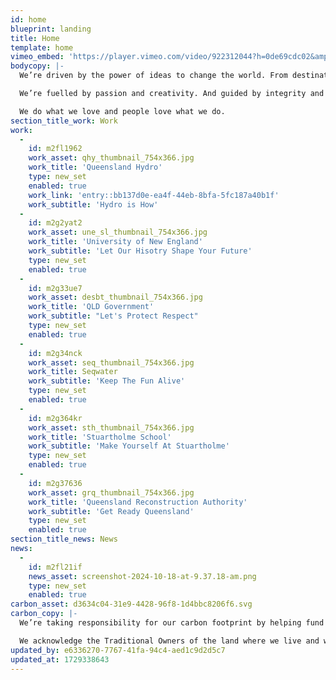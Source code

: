 ```yaml
---
id: home
blueprint: landing
title: Home
template: home
vimeo_embed: 'https://player.vimeo.com/video/922312044?h=0de69cdc02&amp;title=0&amp;byline=0&amp;portrait=0&amp;badge=0&amp;autopause=0&amp;player_id=0&amp;app_id=58479'
bodycopy: |-
  We’re driven by the power of ideas to change the world. From destination branding to public information campaigns; social causes to retail campaigns; we deliver outstanding results through some of the most emotive and inspiring work in Australia. Whether it’s attitudinal shifts, record-breaking sales or fundamental behavioural change, it all stems from the same sense of purpose: to create positive change.

  We’re fuelled by passion and creativity. And guided by integrity and responsibility.

  We do what we love and people love what we do.
section_title_work: Work
work:
  -
    id: m2fl1962
    work_asset: qhy_thumbnail_754x366.jpg
    work_title: 'Queensland Hydro'
    type: new_set
    enabled: true
    work_link: 'entry::bb137d0e-ea4f-44eb-8bfa-5fc187a40b1f'
    work_subtitle: 'Hydro is How'
  -
    id: m2g2yat2
    work_asset: une_sl_thumbnail_754x366.jpg
    work_title: 'University of New England'
    work_subtitle: 'Let Our Hisotry Shape Your Future'
    type: new_set
    enabled: true
  -
    id: m2g33ue7
    work_asset: desbt_thumbnail_754x366.jpg
    work_title: 'QLD Government'
    work_subtitle: "Let's Protect Respect"
    type: new_set
    enabled: true
  -
    id: m2g34nck
    work_asset: seq_thumbnail_754x366.jpg
    work_title: Seqwater
    work_subtitle: 'Keep The Fun Alive'
    type: new_set
    enabled: true
  -
    id: m2g364kr
    work_asset: sth_thumbnail_754x366.jpg
    work_title: 'Stuartholme School'
    work_subtitle: 'Make Yourself At Stuartholme'
    type: new_set
    enabled: true
  -
    id: m2g37636
    work_asset: grq_thumbnail_754x366.jpg
    work_title: 'Queensland Reconstruction Authority'
    work_subtitle: 'Get Ready Queensland'
    type: new_set
    enabled: true
section_title_news: News
news:
  -
    id: m2fl21if
    news_asset: screenshot-2024-10-18-at-9.37.18-am.png
    type: new_set
    enabled: true
carbon_asset: d3634c04-31e9-4428-96f8-1d4bbc8206f6.svg
carbon_copy: |-
  We’re taking responsibility for our carbon footprint by helping fund certified climate projects that reduce CO2 pollution in the atmosphere, creating positive change that helps keep our world beautiful.

  We acknowledge the Traditional Owners of the land where we live and work. We pay our respect to Elders past, present and emerging and extend that respect to all Aboriginal and Torres Strait Islander People.
updated_by: e6336270-7767-41fa-94c4-aed1c9d2d5c7
updated_at: 1729338643
---
```

